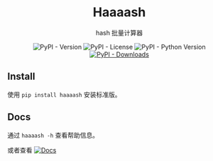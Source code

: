 <div align="center">

# Haaaash
hash 批量计算器

![PyPI - Version](https://img.shields.io/pypi/v/haaaash?label=PyPI) ![PyPI - License](https://img.shields.io/pypi/l/haaaash) ![PyPI - Python Version](https://img.shields.io/pypi/pyversions/haaaash) [![PyPI - Downloads](https://img.shields.io/pypi/dm/haaaash?label=PyPI%20Download)
](https://pypi.org/project/haaaash/)

</div>

## Install
使用 `pip install haaaash` 安装标准版。

## Docs
通过 `haaaash -h` 查看帮助信息。

或者查看 [![Docs](https://img.shields.io/badge/Docs-blue)
](https://haaaash.gudupao.top)
